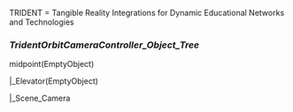 TRIDENT = Tangible Reality Integrations for Dynamic Educational Networks and Technologies

<h3><i>TridentOrbitCameraController_Object_Tree</i></h3>

<p>midpoint(EmptyObject)</p>
<p>|_Elevator(EmptyObject)</p>
<p>|_Scene_Camera</p>
